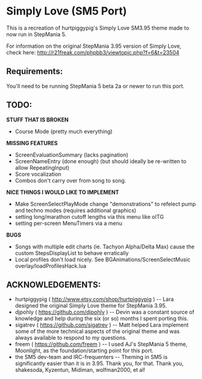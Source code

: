 Simply Love (SM5 Port)
======================

This is a recreation of hurtpiggypig's Simply Love SM3.95 theme made to now run in StepMania 5.

For information on the original StepMania 3.95 version of Simply Love, check here:
http://r21freak.com/phpbb3/viewtopic.php?f=6&t=23504



Requirements:
-------------
You'll need to be running StepMania 5 beta 2a or newer to run this port.



TODO:
-----

**STUFF THAT IS BROKEN**

* Course Mode (pretty much everything)


**MISSING FEATURES**

* ScreenEvaluationSummary (lacks pagination)
* ScreenNameEntry (done enough) (but should ideally be re-written to allow RepeatingInput)
* Score vocalization
* Combos don't carry over from song to song.

**NICE THINGS I WOULD LIKE TO IMPLEMENT**

* Make ScreenSelectPlayMode change "demonstrations" to refelect pump and techno modes (requires additional graphics)
* setting long/marathon cutoff lengths via this menu like oITG
* setting per-screen MenuTimers via a menu


**BUGS**

* Songs with multiple edit charts (ie. Tachyon Alpha/Delta Max) cause the custom StepsDisplayList to behave erratically
* Local profiles don't load nicely.  See BGAnimations/ScreenSelectMusic overlay/loadProfilesHack.lua


ACKNOWLEDGEMENTS:
----------------

* hurtpiggypig ( http://www.etsy.com/shop/hurtpiggypig ) -- Lara designed the original Simply Love theme for StepMania 3.95.
* djpohly ( https://github.com/djpohly ) -- Devin was a constant source of knowledge and help during the six (or so) months I spent porting this.
* sigatrev ( https://github.com/sigatrev ) -- Matt helped Lara implement some of the more technical aspects of the original theme and was always available to respond to my questions.
* freem ( https://github.com/freem ) -- I used AJ's StepMania 5 theme, Moonlight, as the foundation/starting point for this port.
* the SM5 dev-team and IRC-frequenters -- Theming in SM5 is significantly easier than it is in 3.95.  Thank you, for that.  Thank you, shakesoda, Kyzentun, Midiman, wolfman2000, et al!
